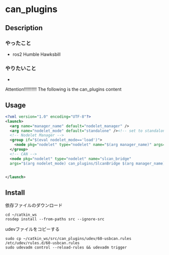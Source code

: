 can_plugins 
====
## Description

### やったこと
- ros2 Humble Hawksbill

### やりたいこと

- 


Attention!!!!!!!!!!
The following is the can_plugins content

## Usage
```xml
<?xml version="1.0" encoding="UTF-8"?>
<launch>
  <arg name="manager_name" default="nodelet_manager" />
  <arg name="nodelet_mode" default="standalone" /><!-- set to standalone if you want to use as node-->
  <!-- Nodelet Manager -->
  <group if="$(eval nodelet_mode=='load')">
    <node pkg="nodelet" type="nodelet" name="$(arg manager_name)" args="manager" output="screen"/>
  </group>
  <!-- CAN -->
  <node pkg="nodelet" type="nodelet" name="slcan_bridge" 
  args="$(arg nodelet_mode) can_plugins/SlcanBridge $(arg manager_name)" output="screen"/>


</launch>
```

## Install
依存ファイルのダウンロード
```
cd ~/catkin_ws
rosdep install --from-paths src --ignore-src
```

udevファイルをコピーする
```
sudo cp ~/catkin_ws/src/can_plugins/udev/60-usbcan.rules /etc/udev/rules.d/60-usbcan.rules
sudo udevadm control --reload-rules && udevadm trigger
```
